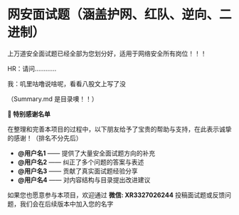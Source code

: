 # 网安面试题（涵盖护网、红队、逆向、二进制）

上万道安全面试题已经全部为您划分好，适用于网络安全所有岗位！！！

HR：请问…………

我：叽里咕噜说啥呢，看看八股文上写了没

（Summary.md 是目录噢！！）

**🙏 特别感谢名单**

在整理和完善本项目的过程中，以下朋友给予了宝贵的帮助与支持，在此表示诚挚的感谢！（排名不分先后）

- **@用户名1** —— 提供了大量安全面试题方向的补充  
- **@用户名2** —— 纠正了多个问题的答案与表述  
- **@用户名3** —— 贡献了真实面试题经验分享  
- **@用户名4** —— 对内容结构与目录提出改进建议  

如果您也愿意参与本项目，欢迎通过 **微信: XR3327026244** 投稿面试题或反馈问题，我们会在后续版本中加入您的名字
